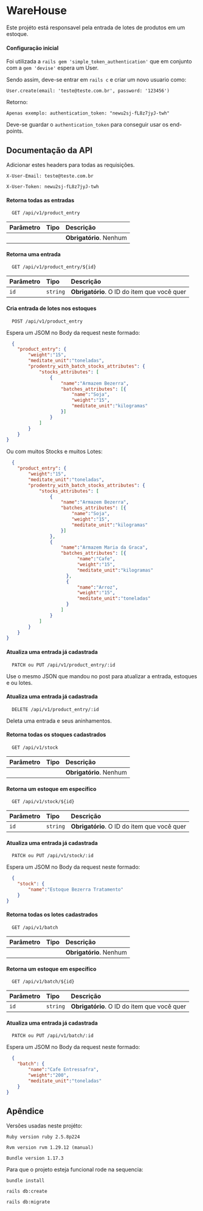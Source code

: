 
# WareHouse

Este projéto está responsavel pela entrada de lotes de produtos em um estoque.

#### Configuração inicial

Foi utilizada a `rails gem 'simple_token_authentication'` que em conjunto com a `gem 'devise'` espera um User.

Sendo assim, deve-se entrar em `rails c` e criar um novo usuario como:

`User.create(email: 'teste@teste.com.br', password: '123456')`

Retorno:

`Apenas exemplo: authentication_token: "newu2sj-fL8z7jyJ-twh"`

Deve-se guardar o `authentication_token` para conseguir usar os end-points.
## Documentação da API

Adicionar estes headers para todas as requisições.

`X-User-Email: teste@teste.com.br`

`X-User-Token: newu2sj-fL8z7jyJ-twh`

#### Retorna todas as entradas

```http
  GET /api/v1/product_entry
```

| Parâmetro   | Tipo       | Descrição                           |
| :---------- | :--------- | :---------------------------------- |
|  |  | **Obrigatório**. Nenhum |

#### Retorna uma entrada

```http
  GET /api/v1/product_entry/${id}
```

| Parâmetro   | Tipo       | Descrição                                   |
| :---------- | :--------- | :------------------------------------------ |
| `id`      | `string` | **Obrigatório**. O ID do item que você quer |

#### Cria entrada de lotes nos estoques

```http
  POST /api/v1/product_entry
```

Espera um JSOM no Body da request neste formado:

```json
  {
    "product_entry": {
        "weight":"15",
        "meditate_unit":"toneladas",
        "prodentry_with_batch_stocks_attributes": {
            "stocks_attributes": [
                {
                    "name":"Armazem Bezerra",
                    "batches_attributes": [{
                        "name":"Soja",
                        "weight":"15",
                        "meditate_unit":"kilogramas"
                    }]
                }
            ]
        }
    }
}
```

Ou com muitos Stocks e muitos Lotes:

```json
  {
    "product_entry": {
        "weight":"15",
        "meditate_unit":"toneladas",
        "prodentry_with_batch_stocks_attributes": {
            "stocks_attributes": [
                {
                    "name":"Armazem Bezerra",
                    "batches_attributes": [{
                        "name":"Soja",
                        "weight":"15",
                        "meditate_unit":"kilogramas"
                    }]
                },
                {
                    "name":"Armazem Maria da Graca",
                    "batches_attributes": [{
                          "name":"Cafe",
                          "weight":"15",
                          "meditate_unit":"kilogramas"
                      },
                      {
                          "name":"Arroz",
                          "weight":"15",
                          "meditate_unit":"toneladas"
                      }
                    ]
                }
            ]
        }
    }
}
```

#### Atualiza uma entrada já cadastrada

```http
  PATCH ou PUT /api/v1/product_entry/:id
```

Use o mesmo JSON que mandou no post para atualizar a entrada, estoques e ou lotes.

#### Atualiza uma entrada já cadastrada

```http
  DELETE /api/v1/product_entry/:id
```

Deleta uma entrada e seus aninhamentos.

#### Retorna todas os stoques cadastrados

```http
  GET /api/v1/stock
```

| Parâmetro   | Tipo       | Descrição                           |
| :---------- | :--------- | :---------------------------------- |
|  |  | **Obrigatório**. Nenhum |

#### Retorna um estoque em específico

```http
  GET /api/v1/stock/${id}
```

| Parâmetro   | Tipo       | Descrição                                   |
| :---------- | :--------- | :------------------------------------------ |
| `id`      | `string` | **Obrigatório**. O ID do item que você quer |

#### Atualiza uma entrada já cadastrada

```http
  PATCH ou PUT /api/v1/stock/:id
```

Espera um JSOM no Body da request neste formado:

```json
  {
    "stock": {
        "name":"Estoque Bezerra Tratamento"
    }
}
```

#### Retorna todas os lotes cadastrados

```http
  GET /api/v1/batch
```

| Parâmetro   | Tipo       | Descrição                           |
| :---------- | :--------- | :---------------------------------- |
|  |  | **Obrigatório**. Nenhum |

#### Retorna um estoque em específico

```http
  GET /api/v1/batch/${id}
```

| Parâmetro   | Tipo       | Descrição                                   |
| :---------- | :--------- | :------------------------------------------ |
| `id`      | `string` | **Obrigatório**. O ID do item que você quer |

#### Atualiza uma entrada já cadastrada

```http
  PATCH ou PUT /api/v1/batch/:id
```

Espera um JSOM no Body da request neste formado:

```json
  {
    "batch": {
        "name":"Cafe Entressafra",
        "weight":"200",
        "meditate_unit":"toneladas"
    }
}
```
## Apêndice

Versões usadas neste projéto:

`Ruby version ruby 2.5.8p224`

`Rvm version rvm 1.29.12 (manual)`

`Bundle version 1.17.3`

Para que o projeto esteja funcional rode na sequencia:

`bundle install`

`rails db:create`

`rails db:migrate`